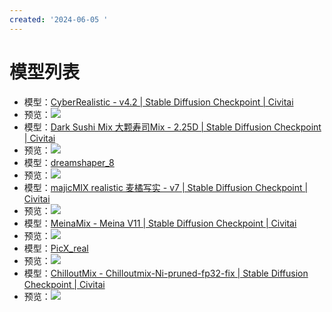 ```yaml
---
created: '2024-06-05 '
---
```

# 模型列表
- 模型：[CyberRealistic - v4.2 | Stable Diffusion Checkpoint | Civitai](https://civitai.com/models/15003/cyberrealistic)
- 预览：![](https://image.civitai.com/xG1nkqKTMzGDvpLrqFT7WA/9b05f5a3-e3fc-4f0e-9346-c9fdda133db8/width=450/CyberRealistic_42_9.jpeg)
- 模型：[Dark Sushi Mix 大颗寿司Mix - 2.25D | Stable Diffusion Checkpoint | Civitai](https://civitai.com/models/24779/dark-sushi-mix-mix)
- 预览：![](https://image.civitai.com/xG1nkqKTMzGDvpLrqFT7WA/7dda32d5-863c-437c-9d78-9f83570350c1/original=true/18231-1931785963-masterpiece,)
- 模型：[dreamshaper_8](https://civitai.com/api/download/models/128713)
- 预览：![](https://image.civitai.com/xG1nkqKTMzGDvpLrqFT7WA/dd9b038c-bd15-43ab-86ab-66e145ad7ff2/width=450/1777041.jpeg)
- 模型：[majicMIX realistic 麦橘写实 - v7 | Stable Diffusion Checkpoint | Civitai](https://civitai.com/models/43331/majicmix-realistic)
- 预览：![](https://image.civitai.com/xG1nkqKTMzGDvpLrqFT7WA/4fd40408-f963-4d2d-8caa-8d3f176139cf/width=450/00040-3882543293-1girl,sweater,white%20background,.jpeg)
- 模型：[MeinaMix - Meina V11 | Stable Diffusion Checkpoint | Civitai](https://civitai.com/models/7240/meinamix)
- 预览：![](https://image.civitai.com/xG1nkqKTMzGDvpLrqFT7WA/d0c38bc9-bc80-458a-93f6-550cac33b7ab/width=450/00001.jpeg)
- 模型：[PicX_real](https://civitai.com/api/download/models/272376)
- 预览：![](https://image.civitai.com/xG1nkqKTMzGDvpLrqFT7WA/747a8b5f-dfbd-40cd-8e2d-a6e68e96c8a6/width=450/7132178.jpeg)
- 模型：[ChilloutMix - Chilloutmix-Ni-pruned-fp32-fix | Stable Diffusion Checkpoint | Civitai](https://civitai.com/models/6424/chilloutmix)
- 预览：![](https://image.civitai.com/xG1nkqKTMzGDvpLrqFT7WA/e73216ad-a0a5-4770-37f2-df3dd504f000/width=450/295538.jpeg)
